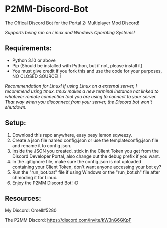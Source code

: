# P2MM-Discord-Bot
The Offical Discord Bot for the Portal 2: Multiplayer Mod Discord!

*Supports being run on Linux and Windows Operating Systems!*

## Requirements:
- Python 3.10 or above
- Pip (Should be installed with Python, but if not, please install it)
- You must give credit if you fork this and use the code for your purposes, NO CLOSED SOURCE!!!

*Recommendation for Linux!*
*If using Linux on a external server, I recommend using tmux.*
*tmux makes a new terminal instance not linked to whatever remote connection tool you are using to connect to your server.*
*That way when you disconnect from your server, the Discord bot won't shutdown.*

## Setup:
1. Download this repo anywhere, easy pesy lemon sqweezy.
2. Create a json file named config.json or use the templateconfig.json file and rename it to config.json.
3. Inside the JSON you created, stick in the Client Token you get from the Discord Developer Portal, also change out the debug prefix if you want.
4. In the .gitignore file, make sure the config.json is not uploaded containing your Client Token, don't want anyone accessing your bot ey?
5. Run the "run_bot.bat" file if using Windows or the "run_bot.sh" file after chmoding it for Linux.
6. Enjoy the P2MM Discord Bot! :D

## Resources:
My Discord: Orsell#5280

The P2MM Discord: https://discord.com/invite/kW3nG6GKpF
